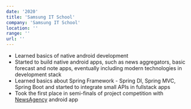 ```yaml
---
date: '2020'
title: 'Samsung IT School'
company: 'Samsung IT School'
location: ''
range: ''
url: ''
---
```


- Learned basics of native android development
- Started to build native android apps, such as news aggregators, basic forecast and note apps, eventually including modern technologies in development stack
- Learned basics about Spring Framework - Spring DI, Spring MVC, Spring Boot and started to integrate small APIs in fullstack apps
- Took the first place in semi-finals of project competition with [NewsAgency](https://github.com/AlbatovK/NewsAgency) android app
